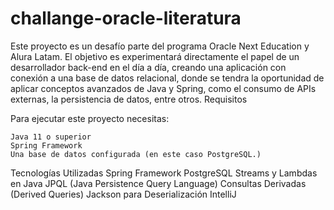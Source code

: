 # challange-oracle-literatura
Este proyecto es un desafío parte del programa Oracle Next Education y Alura Latam. El objetivo es experimentará directamente el papel de un desarrollador back-end en el día a día, creando una aplicación con conexión a una base de datos relacional, donde se tendra la oportunidad de aplicar conceptos avanzados de Java y Spring, como el consumo de APIs externas, la persistencia de datos, entre otros.
Requisitos

Para ejecutar este proyecto necesitas:

    Java 11 o superior
    Spring Framework
    Una base de datos configurada (en este caso PostgreSQL.)
Tecnologías Utilizadas
  Spring Framework
  PostgreSQL
  Streams y Lambdas en Java
  JPQL (Java Persistence Query Language)
  Consultas Derivadas (Derived Queries)
  Jackson para Deserialización
  IntelliJ
